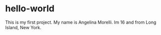 # hello-world
This is my first project. My name is Angelina Morelli. Im 16 and from Long Island, New York.
